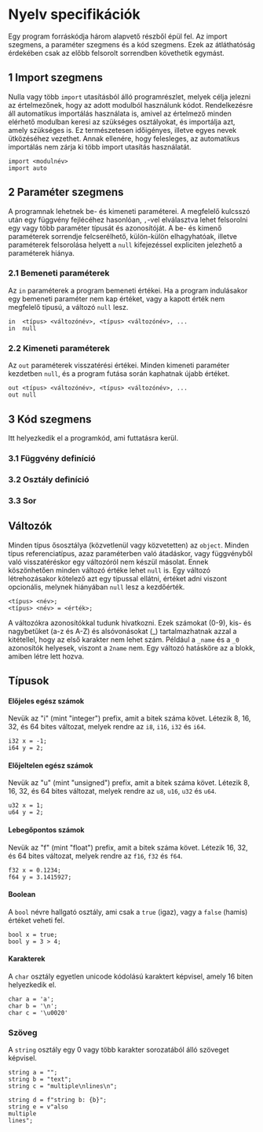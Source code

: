 ﻿# Nyelv specifikációk

Egy program forráskódja három alapvető részből épül fel. Az import szegmens, a paraméter szegmens és a kód szegmens. Ezek az átláthatóság érdekében csak az előbb felsorolt sorrendben követhetik egymást.

## 1 Import szegmens
Nulla vagy több `import` utasításból álló programrészlet, melyek célja jelezni az értelmezőnek, hogy az adott modulból használunk kódot. Rendelkezésre áll automatikus importálás használata is, amivel az értelmező minden elérhető modulban keresi az szükséges osztályokat, és importálja azt, amely szükséges is. Ez természetesen időigényes, illetve egyes nevek ütközéséhez vezethet. Annak ellenére, hogy felesleges, az automatikus importálás nem zárja ki több import utasítás használatát.
```
import <modulnév>
import auto
```

## 2 Paraméter szegmens
A programnak lehetnek be- és kimeneti paraméterei. A megfelelő kulcsszó után egy függvény fejlécéhez hasonlóan, `,`-vel elválasztva lehet felsorolni egy vagy több paraméter típusát és azonosítóját. A be- és kimenő paraméterek sorrendje felcserélhető, külön-külön elhagyhatóak, illetve paraméterek felsorolása helyett a `null` kifejezéssel expliciten jelezhető a paraméterek hiánya.

### 2.1 Bemeneti paraméterek
Az `in` paraméterek a program bemeneti értékei. Ha a program indulásakor egy bemeneti paraméter nem kap értéket, vagy a kapott érték nem megfelelő típusú, a változó `null` lesz.
```
in  <típus> <változónév>, <típus> <változónév>, ...
in  null
```

### 2.2 Kimeneti paraméterek
Az `out` paraméterek visszatérési értékei. Minden kimeneti paraméter kezdetben `null`, és a program futása során kaphatnak újabb értéket.
```
out <típus> <változónév>, <típus> <változónév>, ...
out null
```

## 3 Kód szegmens
Itt helyezkedik el a programkód, ami futtatásra kerül. 

### 3.1 Függvény definíció

### 3.2 Osztály definíció

### 3.3 Sor





## Változók
Minden típus ősosztálya (közvetlenül vagy közvetetten) az `object`. Minden típus referenciatípus, azaz paraméterben való átadáskor, vagy függvényből való visszatéréskor egy változóról nem készül másolat. Ennek köszönhetően minden változó értéke lehet `null` is.
Egy változó létrehozásakor kötelező azt egy típussal ellátni, értéket adni viszont opcionális, melynek hiányában `null` lesz a kezdőérték.
```
<típus> <név>;
<típus> <név> = <érték>;
```
A változókra azonosítókkal tudunk hivatkozni. Ezek számokat (0-9), kis- és nagybetűket (a-z és A-Z) és alsóvonásokat (_) tartalmazhatnak azzal a kitétellel, hogy az első karakter nem lehet szám. Például a `_name` és a `_0` azonosítók helyesek, viszont a `2name` nem. Egy változó hatásköre az a blokk, amiben létre lett hozva.

## Típusok

#### Előjeles egész számok
Nevük az "i" (mint "integer") prefix, amit a bitek száma követ. Létezik 8, 16, 32, és 64 bites változat, melyek rendre az `i8`, `i16`, `i32` és `i64`.
```
i32 x = -1;
i64 y = 2;
```
#### Előjeltelen egész számok
Nevük az "u" (mint "unsigned") prefix, amit a bitek száma követ. Létezik 8, 16, 32, és 64 bites változat, melyek rendre az `u8`, `u16`, `u32` és `u64`.
```
u32 x = 1;
u64 y = 2;
```
#### Lebegőpontos számok
Nevük az "f" (mint "float") prefix, amit a bitek száma követ. Létezik 16, 32, és 64 bites változat, melyek rendre az `f16`, `f32` és `f64`.
```
f32 x = 0.1234;
f64 y = 3.1415927;
```
#### Boolean
A `bool` névre hallgató osztály, ami csak a `true` (igaz), vagy a `false` (hamis) értéket veheti fel.
```
bool x = true;
bool y = 3 > 4;
```
#### Karakterek
A `char` osztály egyetlen unicode kódolású karaktert képvisel, amely 16 biten helyezkedik el.
```
char a = 'a';
char b = '\n';
char c = '\u0020'
```

### Szöveg
A `string` osztály egy 0 vagy több karakter sorozatából álló szöveget képvisel.
```
string a = "";
string b = "text";
string c = "multiple\nlines\n";

string d = f"string b: {b}";
string e = v"also
multiple
lines";
```
